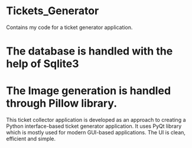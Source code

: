 # Tickets_Generator
Contains my code for a ticket generator application.
# The database is handled with the help of Sqlite3
# The Image generation is handled through Pillow library.
This ticket collector application is developed as an approach to creating a Python interface-based ticket generator application.
It uses PyQt library which is mostly used for modern GUI-based applications. 
The UI is clean, efficient and simple.
